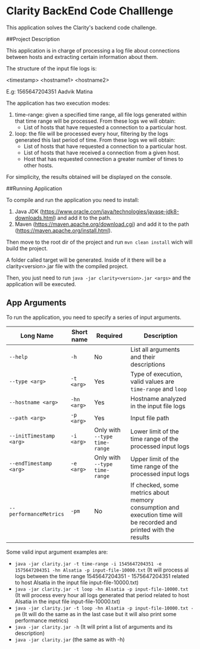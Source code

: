 # Clarity BackEnd Code Challlenge

This application solves the Clarity's backend code challenge.

##Project Description

This application is in charge of processing a log file about connections between hosts and extracting certain information about them.

The structure of the input file logs is:

\<timestamp\> \<hostname1\> \<hostname2\>

E.g: 1565647204351 Aadvik Matina

The application has two execution modes:

1. time-range: given a specified time range, all file logs generated within that time range will be processed. From these logs we will obtain:
    * List of hosts that have requested a connection to a particular host.
2. loop: the file will be processed every hour, filtering by the logs generated this last period of time. From these logs we will obtain:
    * List of hosts that have requested a connection to a particular host.
    * List of hosts that have received a connection from a given host.
    * Host that has requested connection a greater number of times to other hosts.
    
For simplicity, the results obtained will be displayed on the console.

##Running Application

To compile and run the application you need to install: 
1. Java JDK (https://www.oracle.com/java/technologies/javase-jdk8-downloads.html) and add it to the path.
2. Maven (https://maven.apache.org/download.cgi) and add it to the path (https://maven.apache.org/install.html).

Then move to the root dir of the project and run `mvn clean install` wich will build the project.

A folder called target will be generated. Inside of it there will be a clarity\<version\>.jar file with the compiled project.

Then, you just need to run `java -jar clarity<version>.jar <args>` and the application will be executed.

## App Arguments

To run the application, you need to specify a series of input arguments.

| Long Name                    | Short name       | Required | Description                                                                                                                             |
| -----------------------------|------------------|----------|-----------------------------------------------------------------------------------------------------------------------------------------|
| `--help`                     | `-h`             | No                            | List all arguments and their descriptions                                                                          |
| `--type <arg>`               | `-t <arg>`       | Yes                           | Type of execution, valid values are `time-range` and `loop`                                                        |
| `--hostname <arg>`           | `-hn <arg>`      | Yes                           | Hostname analyzed in the input file logs                                                                           |
| `--path <arg>`               | `-p <arg>`       | Yes                           | Input file path                                                                                                    |
| `--initTimestamp <arg>`      | `-i <arg>`       | Only with `--type time-range` | Lower limit of the time range of the processed input logs                                                          |
| `--endTimestamp <arg>`       | `-e <arg>`       | Only with `--type time-range` | Upper limit of the time range of the processed input logs                                                          |
| `--performanceMetrics`       | `-pm`            | No                            | If checked, some metrics about memory consumption and execution time will be recorded and printed with the results |

Some valid input argument examples are:
* `java -jar clarity.jar -t time-range -i 1545647204351 -e 1575647204351 -hn Alsatia -p input-file-10000.txt` 
 (It will process al logs between the time range 1545647204351 - 1575647204351 related to host Alsatia in the input file input-file-10000.txt)
* `java -jar clarity.jar -t loop -hn Alsatia -p input-file-10000.txt` (It will process every hour all logs generated that period related to host Alsatia in the input file input-file-10000.txt)
* `java -jar clarity.jar -t loop -hn Alsatia -p input-file-10000.txt -pm` (It will do the same as in the last case but it will also print some performance metrics)
* `java -jar clarity.jar -h` (It will print a list of arguments and its description)
* `java -jar clarity.jar` (the same as with -h)